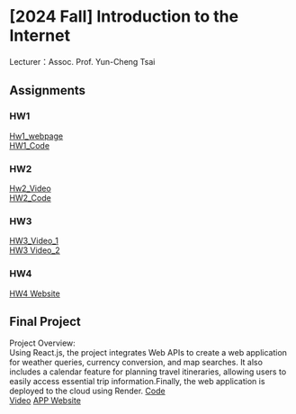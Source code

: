 # [2024 Fall] Introduction to the Internet<br>
Lecturer：Assoc. Prof. Yun-Cheng Tsai<br>
## Assignments
### HW1
[Hw1_webpage](https://ethanlin1126.github.io/ethanlin1126.github.io-webpage/)<br>
[HW1_Code](https://github.com/ethanlin1126/Web/tree/main/HW1)
### HW2
[Hw2_Video](https://youtu.be/qKUOlnmuqnA)<br>
[HW2_Code](https://github.com/ethanlin1126/Web/tree/main/HW2)
### HW3
[HW3_Video_1](https://youtu.be/VdLEzwquUj0)<br>
[HW3 Video_2](https://youtu.be/d5iUjKj7D3Y)
### HW4
[HW4 Website](https://travelapp-336g.onrender.com/map)
## Final Project
Project Overview:<br>
Using React.js, the project integrates Web APIs to create a web application for weather queries, currency conversion, and map searches. It also includes a calendar feature for planning travel itineraries, allowing users to easily access essential trip information.Finally, the web application is deployed to the cloud using Render.
[Code](https://github.com/ethanlin1126/Web/tree/main/Final%20Project)<br>
[Video](https://www.youtube.com/watch?si=QrWWccPbCBs7K21K&v=CSodqK8iq9g&feature=youtu.be)
[APP Website](https://web-main-172e.onrender.com/)
